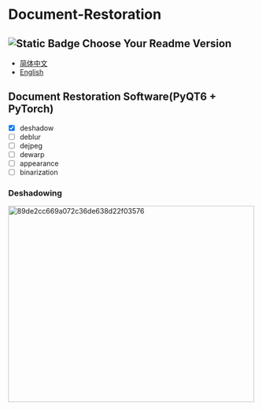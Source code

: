 # Document-Restoration

## ![Static Badge](https://img.shields.io/badge/Language-语言-8A2BE2) Choose Your Readme Version

- [简体中文](readme/readme_CN.md)
- [English](readme/readme_EN.md)

## Document Restoration Software(**PyQT6 + PyTorch**)
- [x] deshadow
- [ ] deblur
- [ ] dejpeg
- [ ] dewarp
- [ ] appearance
- [ ] binarization

### Deshadowing
<img src="https://github.com/user-attachments/assets/4950bd15-5fac-48b2-a70b-1dbf2425ee28" alt="89de2cc669a072c36de638d22f03576" width=500 height=400/>

